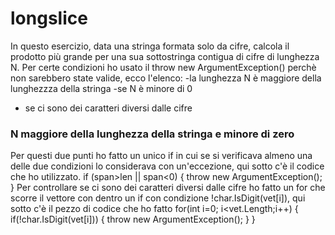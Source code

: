 # longslice
In questo esercizio, data una stringa formata solo da cifre, calcola il prodotto più grande per una sua sottostringa contigua di cifre di lunghezza N.
Per certe condizioni ho usato il throw new ArgumentException() perchè non sarebbero state valide, ecco l'elenco:
-la lunghezza N è maggiore della lunghezzza della stringa
-se N è minore di 0
- se ci sono dei caratteri diversi dalle cifre
### N maggiore della lunghezza della stringa e minore di zero
Per questi due punti ho fatto un unico if in cui se si verificava almeno una delle due condizioni lo considerava con un'eccezione, qui sotto c'è il codice che ho utilizzato.
if (span>len || span<0)
{
    throw new ArgumentException();
}
Per controllare se ci sono dei caratteri diversi dalle cifre ho fatto un for che scorre il vettore con dentro un if con condizione !char.IsDigit(vet[i]), qui sotto c'è il pezzo di codice che ho fatto
for(int i=0; i<vet.Length;i++)
{
    if(!char.IsDigit(vet[i]))
    {
        throw new ArgumentException();
    }
}
